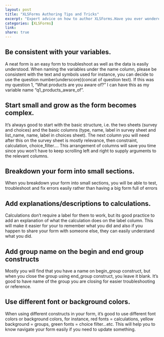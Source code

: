 ```yaml
---
layout: post
title: "XLSForms Authoring Tips and Tricks"
excerpt: "Expert advice on how to author XLSForms.Have you ever wondered how what a good XLSForm looks like, then this should help you author one of them"
categories: [XLSForms]
link: 
share: true
---
```

Be consistent with your variables.
----
A neat form is an easy form to troubleshoot as well as the data is easily understood.
When naming the variables under the name column, please be consistent with the text and symbols used for instance, you can decide to use the question number(underscore)(concat of question text).
If this was my question 1, “What products are you aware of?” I can have this as my variable name “q1_products_aware_of”.

Start small and grow as the form becomes complex.
----
It’s always good to start with the basic structure, i.e. the two sheets (survey and choices) and the basic columns (type, name, label in survey sheet and list_name, name, label in choices sheet).
The next column you will need after this on the survey sheet is mostly relevance, then constraint, calculation, choice_filter…. This arrangement of columns will save you time since you won’t have to keep scrolling left and right to supply arguments to the relevant columns.

Breakdown your form into small sections.
----
When you breakdown your form into small sections, you will be able to test, troubleshoot and fix errors easily rather than having a big form full of errors

Add explanations/descriptions to calculations.
----
Calculations don’t require a label for them to work, but its good practice to add an explanation of what the calculation does on the label column. This will make it easier for your to remember what you did and also if you happen to share your form with someone else, they can easily understand what you did.

Add group name on the begin and end group constructs
----
Mostly you will find that you have a name on begin_group construct, but when you close the group using end_group construct, you leave it blank. It’s good to have name of the group you are closing for easier troubleshooting or reference.

Use different font or background colors.
----
When using different constructs in your form, it’s good to use different font colors or background colors, for instance, red fonts = calculations, yellow background = groups, green fonts = choice filter...etc.
This will help you to know navigate your form easily if you need to update something.

